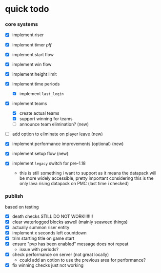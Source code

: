 # quick todo

### core systems

- [x] implement riser
- [x] implement timer *p!f*
- [x] implement start flow
- [x] implement win flow

- [x] implement height limit

- [x] implement time periods
  - [x] implement `last_login`

- [x] implement teams
  - [x] create actual teams
  - [x] support winning for teams
  - [ ] announce team elimination? (new)

- [ ] add option to eliminate on player leave (new)

- [x] implement performance improvements (optional) (new)

- [x] implement setup flow (new)

- [x] implement `legacy` switch for pre-1.18
  - this is still something i want to support as it means the datapack will be more widely accessible, pretty important considering this is the only lava rising datapack on PMC (last time i checked)

### publish
based on testing

- [x] death checks STILL DO NOT WORK!!!!!!!
- [x] clear waterlogged blocks aswell (mainly seaweed things)
- [x] actually summon riser entity
- [x] implement x seconds left countdown
- [x] trim starting title on game start
- [x] ensure "pvp has been enabled" message does not repeat
  - issue with periods?
- [x] check performance on server (not great locally)
  - could add an option to use the previous area for performance?
- [x] fix winning checks just not working